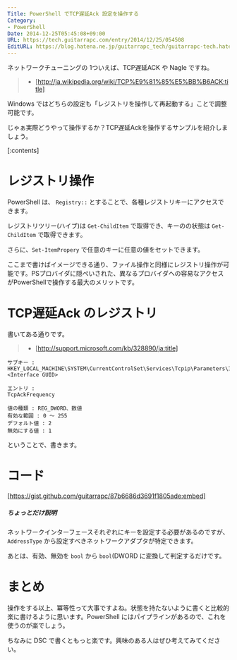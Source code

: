 ```yaml
---
Title: PowerShell でTCP遅延Ack 設定を操作する
Category:
- PowerShell
Date: 2014-12-25T05:45:08+09:00
URL: https://tech.guitarrapc.com/entry/2014/12/25/054508
EditURL: https://blog.hatena.ne.jp/guitarrapc_tech/guitarrapc-tech.hatenablog.com/atom/entry/8454420450077970320
---
```


ネットワークチューニングの 1ついえば、TCP遅延ACK や Nagle ですね。

> - [http://ja.wikipedia.org/wiki/TCP%E9%81%85%E5%BB%B6ACK:title]

Windows ではどちらの設定も「レジストリを操作して再起動する」ことで調整可能です。

じゃぁ実際どうやって操作するか？TCP遅延Ackを操作するサンプルを紹介しましょう。

[:contents]

# レジストリ操作

PowerShell は、 `Registry::` とすることで、各種レジストリキーにアクセスできます。

レジストリツリー(ハイブ)は `Get-ChildItem` で取得でき、キーのの状態は `Get-ChildItem` で取得できます。

さらに、`Set-ItemPropery` で任意のキーに任意の値をセットできます。

ここまで書けばイメージできる通り、ファイル操作と同様にレジストリ操作が可能です。PSプロバイダに隠ぺいされた、異なるプロバイダへの容易なアクセスがPowerShellで操作する最大のメリットです。

# TCP遅延Ack のレジストリ

書いてある通りです。

> - [http://support.microsoft.com/kb/328890/ja:title]


```
サブキー :
HKEY_LOCAL_MACHINE\SYSTEM\CurrentControlSet\Services\Tcpip\Parameters\Interfaces\<Interface GUID>

エントリ :
TcpAckFrequency

値の種類 : REG_DWORD、数値
有効な範囲 : 0 ～ 255
デフォルト値 : 2
無効にする値 : 1
```

ということで、書きます。

# コード

[https://gist.github.com/guitarrapc/87b6686d3691f1805ade:embed]

##### ちょっとだけ説明

ネットワークインターフェースそれぞれにキーを設定する必要があるのですが、`AddressType` から設定すべきネットワークアダプタが特定できます。

あとは、有効、無効を `bool` から `bool`(DWORD に変換して判定するだけです。

# まとめ

操作をする以上、冪等性って大事ですよね。状態を持たないように書くと比較的楽に書けるように思います。PowerShell にはパイプラインがあるので、これを使うのが楽でしょう。

ちなみに DSC で書くともっと楽です。興味のある人はぜひ考えてみてください。
